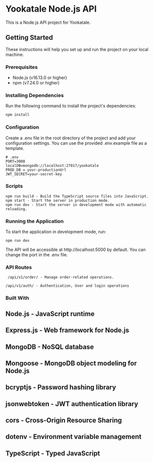 # Yookatale Node.js API

This is a Node.js API project for Yookatale.

## Getting Started

These instructions will help you set up and run the project on your local machine.

### Prerequisites

- Node.js (v16.13.0 or higher)
- npm (v7.24.0 or higher)

### Installing Dependencies

Run the following command to install the project's dependencies:

```bash
npm install
```

### Configuration

Create a .env file in the root directory of the project and add your configuration settings. You can use the provided .env.example file as a template.

```
# .env
PORT=3000
localDB=mongodb://localhost:27017/yookatale
PROD_DB = your-productionUrl
JWT_SECRET=your-secret-key

```

### Scripts

```
npm run build - Build the TypeScript source files into JavaScript.
npm start - Start the server in production mode.
npm run dev - Start the server in development mode with automatic reloading.
```

### Running the Application

To start the application in development mode, run:

`npm run dev`

The API will be accessible at http://localhost:5000 by default. You can change the port in the .env file.

### API Routes

` /api/v1/order/ - Manage order-related operations.`

`/api/v1/auth/ - Authentication, User and login operations`

### Built With

## Node.js - JavaScript runtime

## Express.js - Web framework for Node.js

## MongoDB - NoSQL database

## Mongoose - MongoDB object modeling for Node.js

## bcryptjs - Password hashing library

## jsonwebtoken - JWT authentication library

## cors - Cross-Origin Resource Sharing

## dotenv - Environment variable management

## TypeScript - Typed JavaScript
